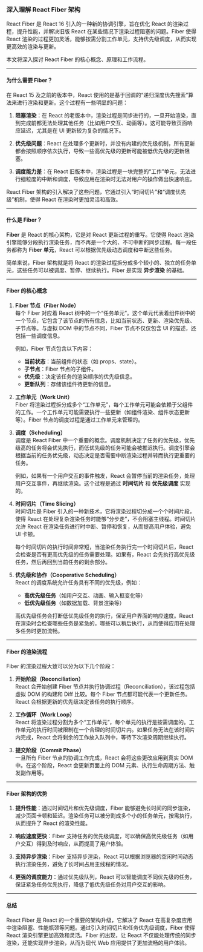 ### 深入理解 React Fiber 架构

React Fiber 是 React 16 引入的一种新的协调引擎，旨在优化 React 的渲染过程，提升性能，并解决旧版 React 在某些情况下渲染过程阻塞的问题。Fiber 使得 React 渲染的过程更加灵活，能够按需分割工作单元，支持优先级调度，从而实现更高效的渲染与更新。

本文将深入探讨 React Fiber 的核心概念、原理和工作流程。

---

#### 为什么需要 Fiber？

在 React 15 及之前的版本中，React 使用的是基于回调的“递归深度优先搜索”算法来进行渲染和更新。这个过程有一些明显的问题：

1. **阻塞渲染**：在 React 的老版本中，渲染过程是同步进行的，一旦开始渲染，直到完成前都无法处理其他任务（比如用户交互、动画等）。这可能导致页面响应延迟，尤其是在 UI 更新较为复杂的情况下。

2. **优先级问题**：React 在处理多个更新时，并没有内建的优先级机制，所有更新都会按照顺序依次执行，导致一些高优先级的更新可能被低优先级的更新阻塞。

3. **调度能力差**：在 React 旧版本中，渲染过程是一块完整的“工作”单元，无法进行细粒度的中断和调度，导致应用在渲染时无法对用户的操作做出快速响应。

React Fiber 架构的引入解决了这些问题，它通过引入“时间切片”和“调度优先级”机制，使得 React 在渲染时更加灵活和高效。

---

#### 什么是 Fiber？

**Fiber** 是 React 的核心架构，它是对 React 更新过程的重写。它使得 React 渲染引擎能够分段执行渲染任务，而不再是一个大的、不可中断的同步过程。每一段任务都称为 **Fiber 单元**，React 可以根据优先级动态调度和中断这些任务。

简单来说，Fiber 架构就是将 React 的渲染过程拆分成多个较小的、独立的任务单元，这些任务可以被调度、暂停、继续执行。Fiber 是实现 **异步渲染** 的基础。

---

#### Fiber 的核心概念

1. **Fiber 节点（Fiber Node）**  
   每个 Fiber 对应着 React 树中的一个“任务单元”。这个单元代表着组件树中的一个节点，它包含了该节点的所有信息，比如当前状态、更新、渲染优先级、子节点等。与虚拟 DOM 中的节点不同，Fiber 节点不仅仅包含 UI 的描述，还包括一些调度信息。

   例如，Fiber 节点包含以下内容：
   - **当前状态**：当前组件的状态（如 props、state）。
   - **子节点**：Fiber 节点的子组件。
   - **优先级**：决定该任务的渲染顺序的优先级信息。
   - **更新队列**：存储该组件待更新的信息。

2. **工作单元（Work Unit）**  
   Fiber 将渲染过程拆分成多个“工作单元”，每个工作单元可能会依赖于父组件的工作。一个工作单元可能需要执行一些更新（如组件渲染、组件状态更新等）。Fiber 节点的调度过程是通过工作单元来管理的。

3. **调度（Scheduling）**  
   调度是 React Fiber 中一个重要的概念。调度机制决定了任务的优先级，优先级高的任务将会优先执行，而低优先级的任务可能会被推迟执行。调度引擎会根据当前的任务优先级，动态决定是否需要中断渲染过程并转而执行更重要的任务。

   例如，如果有一个用户交互的事件触发，React 会暂停当前的渲染任务，处理用户交互事件，再继续渲染。这个过程是通过 **时间切片** 和 **优先级调度** 实现的。

4. **时间切片（Time Slicing）**  
   时间切片是 Fiber 引入的一种新技术，它将渲染过程切分成一个个时间片段，使得 React 在处理复杂渲染任务时能够“分步走”，不会阻塞主线程。时间切片允许 React 在渲染任务进行时中断、暂停和恢复，从而提高用户体验，避免 UI 卡顿。

   每个时间切片的执行时间非常短，当渲染任务执行完一个时间切片后，React 会检查是否有更高优先级的任务需要处理。如果有，React 会先执行高优先级任务，然后再回到当前任务的剩余部分。

5. **优先级和协作（Cooperative Scheduling）**  
   React 的调度系统允许任务具有不同的优先级，例如：
   - **高优先级任务**（如用户交互、动画、输入框变化等）
   - **低优先级任务**（如数据加载、背景渲染等）

   高优先级任务会打断低优先级任务的执行，保证用户界面的响应速度。React 在渲染时会检查哪些任务是紧急的，哪些可以稍后执行，从而使得应用在处理多任务时更加流畅。

---

#### Fiber 的渲染流程

Fiber 的渲染过程大致可以分为以下几个阶段：

1. **开始阶段（Reconciliation）**  
   React 会开始创建 Fiber 节点并执行协调过程（Reconciliation），该过程包括虚拟 DOM 的构建和 Diff 比较。每个 Fiber 节点都可能代表一个更新任务。React 会根据更新的优先级决定该任务的执行顺序。

2. **工作循环（Work Loop）**  
   React 将渲染过程分割为多个“工作单元”，每个单元的执行是按需调度的。工作单元的执行时间被限制在一个合理的时间切片内。如果任务无法在该时间片内完成，React 会将剩余的工作放入队列中，等待下次渲染周期继续执行。

3. **提交阶段（Commit Phase）**  
   一旦所有 Fiber 节点的协调工作完成，React 会将这些更改应用到真实 DOM 中。在这个阶段，React 会更新页面上的 DOM 元素、执行生命周期方法、触发副作用等。

---

#### Fiber 架构的优势

1. **提升性能**：通过时间切片和优先级调度，Fiber 能够避免长时间的同步渲染，减少页面卡顿和延迟。渲染任务可以被分割成多个小的任务单元，按需执行，从而提升了 React 的渲染性能。

2. **响应速度更快**：Fiber 支持任务的优先级调度，可以确保高优先级任务（如用户交互）得到及时响应，从而提高了用户体验。

3. **支持异步渲染**：Fiber 支持异步渲染，React 可以根据浏览器的空闲时间动态执行渲染任务，避免了长时间占用主线程的情况。

4. **更强的调度能力**：通过优先级队列，React 可以智能调度不同优先级的任务，保证紧急任务优先执行，降低了低优先级任务对用户交互的影响。

---

#### 总结

React Fiber 是 React 的一个重要的架构升级，它解决了 React 在高复杂度应用中渲染阻塞、性能瓶颈等问题。通过引入时间切片和任务优先级调度，Fiber 使得 React 渲染引擎更加高效和灵活。Fiber 的出现，让 React 不仅能处理传统的同步渲染，还能实现异步渲染，从而为现代 Web 应用提供了更加流畅的用户体验。
